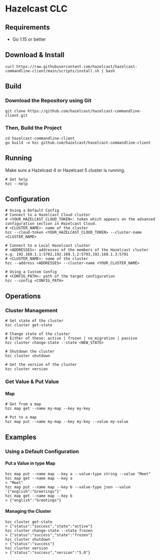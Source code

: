 # Hazelcast CLC

## Requirements

* Go 1.15 or better

## Download & Install
```
curl https://raw.githubusercontent.com/hazelcast/hazelcast-commandline-client/main/scripts/install.sh | bash
```

## Build
### Download the Repository using Git
```
git clone https://github.com/hazelcast/hazelcast-commandline-client.git
```

### Then, Build the Project

```
cd hazelcast-commandline-client
go build -o hzc github.com/hazelcast/hazelcast-commandline-client
```

## Running

Make sure a Hazelcast 4 or Hazelcast 5 cluster is running.

```
# Get help
hzc --help
```

## Configuration
```
# Using a Default Config
# Connect to a Hazelcast Cloud cluster
# <YOUR_HAZELCAST_CLOUD_TOKEN>: token which appears on the advanced
configuration section in Hazelcast Cloud.
# <CLUSTER_NAME>: name of the cluster
hzc --cloud-token <YOUR_HAZELCAST_CLOUD_TOKEN> --cluster-name <CLUSTER_NAME>

# Connect to a Local Hazelcast cluster
# <ADDRESSES>: addresses of the members of the Hazelcast cluster
e.g. 192.168.1.1:5702,192.168.1.2:5703,192.168.1.3:5701
# <CLUSTER_NAME>: name of the cluster
hzc --address <ADDRESSES> --cluster-name <YOUR_CLUSTER_NAME>

# Using a Custom Config
# <CONFIG_PATH>: path of the target configuration
hzc --config <CONFIG_PATH>
```

## Operations

### Cluster Management
```
# Get state of the cluster
hzc cluster get-state

# Change state of the cluster
# Either of these: active | frozen | no_migration | passive
hzc cluster change-state --state <NEW_STATE>

# Shutdown the cluster
hzc cluster shutdown

# Get the version of the cluster
hzc cluster version
```

### Get Value & Put Value

#### Map

```
# Get from a map
hzc map get --name my-map --key my-key

# Put to a map
hzc map put --name my-map --key my-key --value my-value
```

## Examples

### Using a Default Configuration

#### Put a Value in type Map
```
hzc map put --name map --key a --value-type string --value "Meet"
hzc map get --name map --key a
> "Meet"
hzc map put --name map --key b --value-type json --value '{"english":"Greetings"}'
hzc map get --name map --key b
> {"english":"Greetings"}
```

#### Managing the Cluster
```
hzc cluster get-state
> {"status":"success","state":"active"}
hzc cluster change-state --state frozen
> {"status":"success","state":"frozen"}
hzc cluster shutdown
> {"status":"success"}
hzc cluster version
> {"status":"success","version":"5.0"}
```
